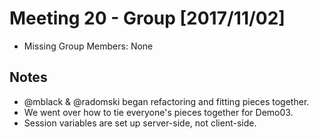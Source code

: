 # Meeting 20 - Group [2017/11/02]
- Missing Group Members: None

## Notes
- @mblack & @radomski began refactoring and fitting pieces together.
- We went over how to tie everyone's pieces together for Demo03.
- Session variables are set up server-side, not client-side.
